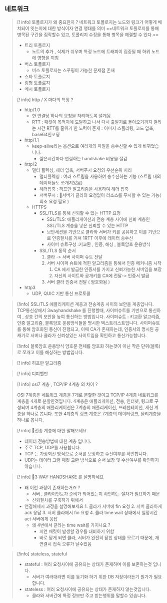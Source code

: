 ## 네트워크

>[! info] 토폴로지가 왜 중요한지 ?
> 네트워크 토폴로지는 노드와 링크가 어떻게 배치되어 잇는지에 대한 방식이자 연결 행태를 의미
> ==네트워크 토폴로지를 통해 병목된 구간을 짐작할수 있고, 토폴리지 수정을 통해 병목을 해결할 수 있다.==
> - 트리 토폴로지 
> 	- 노트의 추가 , 삭제가 쉬우며 특정 노드에 트래피이 집중될 때 하위 노드에 영향을 끼침
> - 버스 토폴로지 
> 	- 버스 토폴로지는 스푸핑이 가능한 문제점 존재 
> - 스타 토폴로지
> - 링형 토폴로지
> - 메시 토폴로지


>[! info] http / X  마다의 특징 ?
>- http/1.0
>	- 한 연결당 하나의 요청을 처리하도록 설계됨
>	- RTT : 패킷이 목적지에 도달하고 나서 다시 출발지로 돌아오기까지 걸리는 시간
>	  RTT를 줄위기 한 노력이 존재 : 이미지 스플리팅, 코드 압축, base64인코딩
>- http/1.1
>	- keep-alive라는 옵션으로 여러개의 파일을 송수신할 수 있게 바뀌었습니다.
>		- 짧은시간마다 연결하는  handshake 비용을 절감
>- http/2
>	- 멀티 플렉싱, 헤더 압축, 서버푸시 요청의 우선순위 처리 
>		- 멀티플렉싱 : 여러 스트림을 사용하여 송수신하는 기능 (스트림 내의 데이터들도 쪼개져있음)
>		- 헤더압축 : 허프만 알고리즘을 사용하여 헤더 압축
>		- 서버푸시 : 서버가 클라의 요청없이 리소스를 푸시할 수 있는 기능( 최초 요청 필요 )
>	- HTTPS 
>		- SSL/TLS를 통해 신뢰할 수 있는 HTTP 요청
>			- SSL/TLS: 애플리케이션과 전송 계층 사이에 신뢰 계층인 SSL/TLS 계층을 넣은 신뢰할 수 있는 HTTP
>			- 보안세션을 기반으로 클라와 서버가 키를 공유하고 이를 기반으로 인증절차를 거쳐 1RTT 이후에 데이터 송수신
>			- 사이퍼 슈트구성 :키교환 , 인증, 해싱 , 블록암호 운용방식
>		- SSL/TLS 동작 순서
>			1. 클라 -> 서버 사이퍼 슈트 전달
>			2. 서버 사이퍼 슈트에 적힌 알고리즘을 통해서 인증 메커니즘 시작 
>				1. CA 에서 발급한 인증서를 가지고 신뢰가능한 서버임을 보장
>				2. 자신의 사이트와 공개키를 CA에 전달-> 인증서 발급 
>			3. 서버 클라 인증서 전달 ( 암호화됨 )
>- http3
>	- UDP, QUIC 기반  통신 프로토콜 


>[!info] SSL/TLS
> 애플리케이션 계층과 전송계층 사이의 보안을 계층입니다.
> TCP통신상에서 3wayhandshake 를 진행할때, 사이퍼슈트를 기반으로 통신하여 , 상호 간의 보안을 높여 통신하는 방법입니다. 
> 사이퍼슈트 : 키교환 알고리즘, 인증 알고리즘, 블록암호 운용방식들을 명시한 텍스트리스트입니다.
> 사이퍼슈트를 통해 암호화된 통신이 진행되고, 이때 CA가 존재하는데, 인증서의 명시된 공캐기로 서버나 클라가 신뢰성있는 사이트임을 확인하고 통신가능합니다.


>[!info] 블록암호 운용방식
> 암호문 전체를 암호화 하는것이 아닌 작은 단위(블록)로 쪼개고 이를 해싱하는 방법입니다.

> [! info] 허프만 알고리즘

> [! info] 디피헬만

> [! info] osi7 계층 ,  TCP/IP 4계층 의 차이  ?
> 
> OSI 7계층은  네트워크 계층을 7개로 분할한 것이고 
> TCP/IP 4계층 네트워크를 계층을 4개로 분할한것입니다. 
> 4계층은 애플리케이션, 전송, 인터넷, 링크로 구성되며
> 4계층의 애플리케이션은 7계층의 애플리케이션, 프레젠테이션, 세션 계층을 하나로 봅니다. 
> 또한 4계층의 링크 계층은 7계층의 데이터링크, 물리계층을 하나로 봅니다. 


>[! info] 전송 계층에 대한 말해보세요
>	- 데이터 전송방법에 대한 계층 입니다.
>	- 주로 TCP, UDP를 사용합니다.
>	- TCP 는 가상회선 방식으로 순서를 보장하고 수신여부를 확인합니다.
>	- UDP는 데이터 그램 패킷 교환 방식으로 순서 보장 및 수신여부를 확인하지 않습니다.
 

> [! info] 3 WAY HANDSHAKE 를 설명하세요
>  -  왜 이런 과정이 존재하는거죠 ? 
> 		- 서버 , 클라이언트가 준비가 되어있는지 확인하는 절차가 필요하기 때문
> 		- 신뢰절차를 구축하기 위해서 
> - 연결해제시 과정을 설명해보세요 
> 		1. 클라가 서버에 fin 요청 
> 		2. 서버 클라아게 ack 응답
> 		3. 서버 클라에서 fin 요청
> 		4. 클라 time wait 상태에서 일정시간 act 서버에게 응답 
> 	- 왜 4번에서 클라는 time wait를 가지나요 ? 
> 		- 지연 패킷이 발생할 경우를 대비하기 위함
> 		- 바로 닫게 되면 클라, 서버가 완전히 닫힌 상태를 모르기 때문에, 재연결시 접속 오류가 날수있음


>[!info] stateless, stateful
>- stateful : 여러 요청사이에 공유되는 상태가 존재하며 이를 보존하는것 입니다.  
>	- 서버가 여러대라면 이를 동기화 하기 위한 DB 저장이라든기 뭔가가 필요합니다.
>- stateless : 여러 요청사이에 공유되는 상태가 존재하지 않는것입니다.
>	- 클라와 서버간에 특정 정보만 주고 받는행위를 말할수 있습니다.